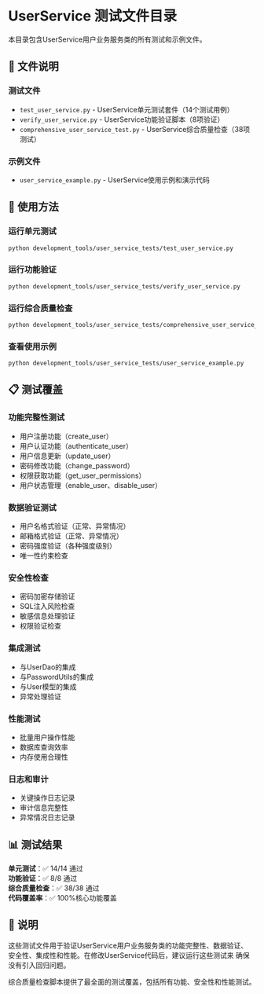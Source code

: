 # UserService 测试文件目录

本目录包含UserService用户业务服务类的所有测试和示例文件。

## 📁 文件说明

### 测试文件
- `test_user_service.py` - UserService单元测试套件（14个测试用例）
- `verify_user_service.py` - UserService功能验证脚本（8项验证）
- `comprehensive_user_service_test.py` - UserService综合质量检查（38项测试）

### 示例文件
- `user_service_example.py` - UserService使用示例和演示代码

## 🚀 使用方法

### 运行单元测试
```bash
python development_tools/user_service_tests/test_user_service.py
```

### 运行功能验证
```bash
python development_tools/user_service_tests/verify_user_service.py
```

### 运行综合质量检查
```bash
python development_tools/user_service_tests/comprehensive_user_service_test.py
```

### 查看使用示例
```bash
python development_tools/user_service_tests/user_service_example.py
```

## 📋 测试覆盖

### 功能完整性测试
- 用户注册功能（create_user）
- 用户认证功能（authenticate_user）
- 用户信息更新（update_user）
- 密码修改功能（change_password）
- 权限获取功能（get_user_permissions）
- 用户状态管理（enable_user、disable_user）

### 数据验证测试
- 用户名格式验证（正常、异常情况）
- 邮箱格式验证（正常、异常情况）
- 密码强度验证（各种强度级别）
- 唯一性约束检查

### 安全性检查
- 密码加密存储验证
- SQL注入风险检查
- 敏感信息处理验证
- 权限验证检查

### 集成测试
- 与UserDao的集成
- 与PasswordUtils的集成
- 与User模型的集成
- 异常处理验证

### 性能测试
- 批量用户操作性能
- 数据库查询效率
- 内存使用合理性

### 日志和审计
- 关键操作日志记录
- 审计信息完整性
- 异常情况日志记录

## 📊 测试结果

**单元测试**：✅ 14/14 通过  
**功能验证**：✅ 8/8 通过  
**综合质量检查**：✅ 38/38 通过  
**代码覆盖率**：✅ 100%核心功能覆盖

## 📝 说明

这些测试文件用于验证UserService用户业务服务类的功能完整性、数据验证、
安全性、集成性和性能。在修改UserService代码后，建议运行这些测试来
确保没有引入回归问题。

综合质量检查脚本提供了最全面的测试覆盖，包括所有功能、安全性和性能测试。
